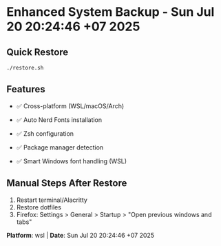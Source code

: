 # Enhanced System Backup - Sun Jul 20 20:24:46 +07 2025

## Quick Restore
```bash
./restore.sh
```

## Features
- ✅ Cross-platform (WSL/macOS/Arch)
- ✅ Auto Nerd Fonts installation

- ✅ Zsh configuration  
- ✅ Package manager detection
- ✅ Smart Windows font handling (WSL)

## Manual Steps After Restore
1. Restart terminal/Alacritty
2. Restore dotfiles
3. Firefox: Settings > General > Startup > "Open previous windows and tabs"


**Platform**: wsl | **Date**: Sun Jul 20 20:24:46 +07 2025

